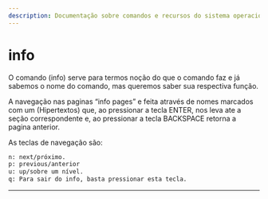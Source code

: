 ```yaml
---
description: Documentação sobre comandos e recursos do sistema operacional
---
```


# info

O comando (info) serve para termos noção do que o comando faz e  já sabemos o nome do comando, mas queremos saber sua respectiva função.&#x20;

A navegação nas paginas “info pages” e feita através de nomes marcados com um (Hipertextos) que, ao pressionar a tecla ENTER, nos leva ate a seção correspondente e, ao pressionar a tecla BACKSPACE retorna a pagina anterior.&#x20;

As teclas de navegação são:&#x20;

```bash
n: next/próximo.
p: previous/anterior
u: up/sobre um nível.
q: Para sair do info, basta pressionar esta tecla.
```

***
